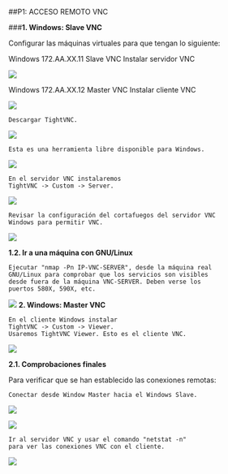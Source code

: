 ##P1: ACCESO REMOTO VNC

###**1. Windows: Slave VNC**


  Configurar las máquinas virtuales para que tengan lo siguiente:

Windows 	172.AA.XX.11 	Slave VNC 	Instalar servidor VNC

  ![](1.png)

Windows 	172.AA.XX.12 	Master VNC 	Instalar cliente VNC

![](2.png)


    Descargar TightVNC.

  ![](4.png)

    Esta es una herramienta libre disponible para Windows.

  ![](3.png)

    En el servidor VNC instalaremos
    TightVNC -> Custom -> Server.

![](8.png)

    Revisar la configuración del cortafuegos del servidor VNC
    Windows para permitir VNC.

![](9.png)

**1.2. Ir a una máquina con GNU/Linux**

    Ejecutar "nmap -Pn IP-VNC-SERVER", desde la máquina real
    GNU/Linux para comprobar que los servicios son visibles
    desde fuera de la máquina VNC-SERVER. Deben verse los
    puertos 580X, 590X, etc.

![](10.png)
  **2. Windows: Master VNC**


    En el cliente Windows instalar
    TightVNC -> Custom -> Viewer.
    Usaremos TightVNC Viewer. Esto es el cliente VNC.
![](11.png)

**2.1. Comprobaciones finales**

Para verificar que se han establecido las conexiones remotas:

    Conectar desde Window Master hacia el Windows Slave.

  ![](12.png)

  ![](13.png)

    Ir al servidor VNC y usar el comando "netstat -n"
    para ver las conexiones VNC con el cliente.

![](14.png)
